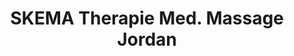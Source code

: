 ---
title: "SKEMA Therapie Med. Massage Jordan"
url: /ostermundigen/skema-therapie-med-massage-jordan/
shop: Massage
---